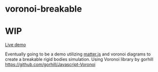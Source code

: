 voronoi-breakable
========================
# WIP
[Live demo](https://topaz1008.github.io/voronoi-breakable/)

Eventually going to be a demo utilizing [matter.js](https://github.com/liabru/matter-js) and voronoi diagrams to create a breakable rigid bodies simulation.
Using Voronoi library by gorhill https://github.com/gorhill/Javascript-Voronoi
